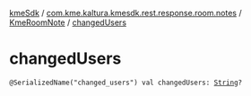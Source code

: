 [kmeSdk](../../index.md) / [com.kme.kaltura.kmesdk.rest.response.room.notes](../index.md) / [KmeRoomNote](index.md) / [changedUsers](./changed-users.md)

# changedUsers

`@SerializedName("changed_users") val changedUsers: `[`String`](https://kotlinlang.org/api/latest/jvm/stdlib/kotlin/-string/index.html)`?`